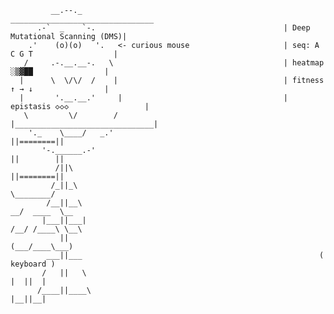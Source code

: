              __.--._                                              ________________________________
          .-`  _    `-.                                          | Deep Mutational Scanning (DMS)|
        .'    (o)(o)   '.   <- curious mouse                     | seq: A C G T                  |
       /     .-.__.__-.   \                                      | heatmap  ░▒▓██                |
      |      \  \/\/  /    |                                     | fitness  ↑ → ↓                |
      |       '.__.__.'     |                                    | epistasis ◇◇◇                 |
       \         \/        /                                     |_______________________________|
        '._    \____/   _.'                                              ||========||
           '-.______.-'                                                  ||        ||
              /||\                                                       ||========||
             /_||_\                                                       \________/
            /__||__\                                                    __/  ____  \__
           |___||___|                                                  /__/ /____\ \__\
               ||                                                       (___/____\___)
            ___||___                                                     (  keyboard )
           /   ||   \                                                     |  ||  |
          /____||____\                                                    |__||__|
